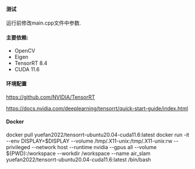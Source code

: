 #### 测试
运行前修改main.cpp文件中参数.

#### 主要依赖:
* OpenCV
* Eigen
* TensorRT 8.4
* CUDA 11.6

#### 环境配置
https://github.com/NVIDIA/TensorRT

https://docs.nvidia.com/deeplearning/tensorrt/quick-start-guide/index.html

#### Docker
docker pull yuefan2022/tensorrt-ubuntu20.04-cuda11.6:latest
docker run -it --env DISPLAY=$DISPLAY --volume /tmp/.X11-unix:/tmp/.X11-unix:rw --privileged --network host --runtime nvidia --gpus all --volume ${PWD}:/workspace --workdir /workspace --name air_slam yuefan2022/tensorrt-ubuntu20.04-cuda11.6:latest /bin/bash
